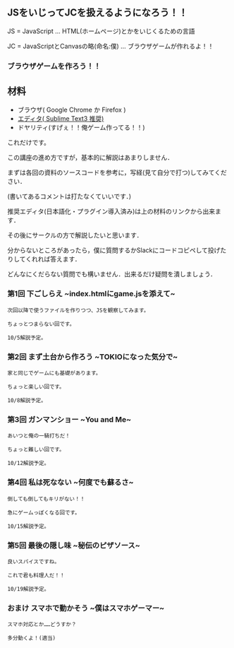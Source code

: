 ## JSをいじってJCを扱えるようになろう！！

JS = JavaScript ... HTML(ホームページ)とかをいじくるための言語

JC = JavaScriptとCanvasの略(命名:僕) ... ブラウザゲームが作れるよ！！

### ブラウザゲームを作ろう！！

## 材料
* ブラウザ( Google Chrome か Firefox )
* [エディタ( Sublime Text3 推奨)](https://www.dropbox.com/s/w2c80c2lndeuq5q/Sublime%20Text%203%28MCA%29.zip?dl=0)
* ドヤリティ(すげぇ！！俺ゲーム作ってる！！)


これだけです。




この講座の進め方ですが，基本的に解説はあまりしません．

まずは各回の資料のソースコードを参考に，写経(見て自分で打つ)してみてください．

(書いてあるコメントは打たなくていいです．)

推奨エディタ(日本語化・プラグイン導入済み)は上の材料のリンクから出来ます．

その後にサークルの方で解説したいと思います．

分からないところがあったら，僕に質問するかSlackにコードコピペして投げたりしてくれれば答えます．

どんなにくだらない質問でも構いません．出来るだけ疑問を潰しましょう．




### 第1回 下ごしらえ ~index.htmlにgame.jsを添えて~
	次回以降で使うファイルを作りつつ、JSを観察してみます。

	ちょっとつまらない回です。

	10/5解説予定。

### 第2回 まず土台から作ろう ~TOKIOになった気分で~
	家と同じでゲームにも基礎があります。

	ちょっと楽しい回です。

	10/8解説予定。

### 第3回 ガンマンショー ~You and Me~
	あいつと俺の一騎打ちだ！

	ちょっと難しい回です。

	10/12解説予定。

### 第4回 私は死なない ~何度でも蘇るさ~
	倒しても倒してもキリがない！！

	急にゲームっぽくなる回です。

	10/15解説予定。

### 第5回 最後の隠し味 ~秘伝のピザソース~
	良いスパイスですね。

	これで君も料理人だ！！

	10/19解説予定。

### おまけ スマホで動かそう ~僕はスマホゲーマー~
	スマホ対応とか……どうすか？

	多分動くよ！(適当)

